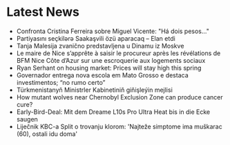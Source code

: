 # Latest News
-  Confronta Cristina Ferreira sobre Miguel Vicente: "Há dois pesos..."
-  Partiyasını seçkilərə Saakaşvili özü aparacaq – Elan etdi
-  Tanja Malesija zvanično predstavljena u Dinamu iz Moskve
-  Le maire de Nice s’apprête à saisir le procureur après les révélations de BFM Nice Côte d’Azur sur une escroquerie aux logements sociaux
-  Ryan Serhant on housing market: Prices will stay high this spring
-  Governador entrega nova escola em Mato Grosso e destaca investimentos; “no rumo certo”
-  Türkmenistanyň Ministrler Kabinetiniň giňişleýin mejlisi
-  How mutant wolves near Chernobyl Exclusion Zone can produce cancer cure?
-  Early-Bird-Deal: Mit dem Dreame L10s Pro Ultra Heat bis in die Ecke saugen
-  Liječnik KBC-a Split o trovanju klorom: 'Najteže simptome ima muškarac (60), ostali idu doma'
